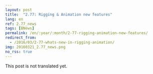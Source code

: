 ```yaml
---
layout: post
title:  "2.77: Rigging & Animation new features"
lang: en
ref: 2.77_news
tags: [BNews]
permalink: /en/:year/:month/2-77-rigging-animation-new-features/
redirect_from:
  - /2016/03/2-77-whats-new-in-rigging-animation/
img: 20160321_2.77_news.png
no_rss: true
---
```


This post is not translated yet.
